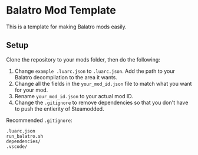# Balatro Mod Template

This is a template for making Balatro mods easily.

## Setup
Clone the repository to your mods folder, then do the following:
1. Change `example .luarc.json` to `.luarc.json`. Add the path to your Balatro decompilation to the area it wants.
2. Change all the fields in the `your_mod_id.json` file to match what you want for your mod.
3. Rename `your_mod_id.json` to your actual mod ID.
4. Change the `.gitignore` to remove dependencies so that you don't have to push the entierity of Steamodded.

Recommended `.gitignore`:
```gitignore
.luarc.json
run_balatro.sh
dependencies/
.vscode/
```